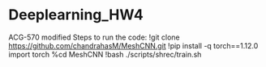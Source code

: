 # Deeplearning_HW4
ACG-570 modified 
Steps to run the code:
!git clone https://github.com/chandrahasM/MeshCNN.git
!pip install -q torch==1.12.0
import torch
%cd MeshCNN
!bash ./scripts/shrec/train.sh
